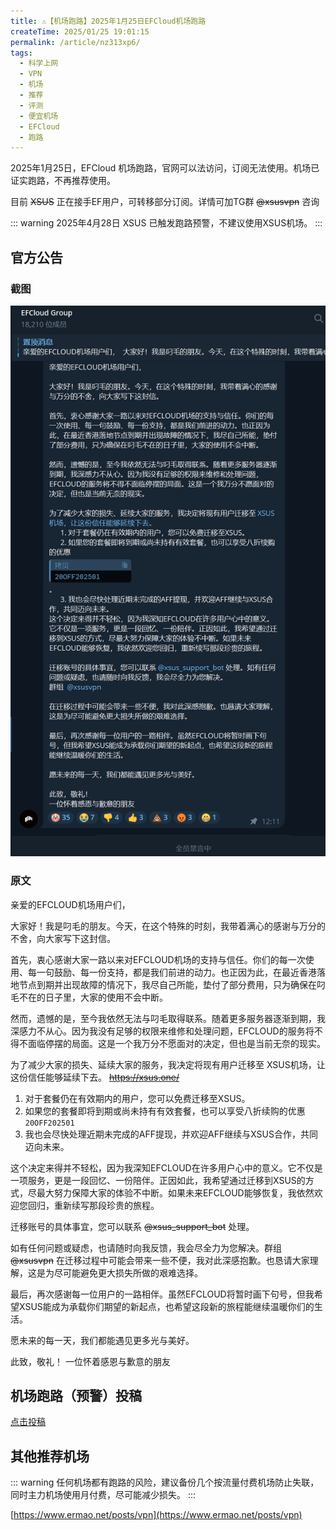 ```yaml
---
title: ⚠️【机场跑路】2025年1月25日EFCloud机场跑路
createTime: 2025/01/25 19:01:15
permalink: /article/nz313xp6/
tags:
  - 科学上网
  - VPN
  - 机场
  - 推荐
  - 评测
  - 便宜机场
  - EFCloud
  - 跑路
---
```


2025年1月25日，EFCloud 机场跑路，官网可以法访问，订阅无法使用。机场已证实跑路，不再推荐使用。

目前 ~~XSUS~~ 正在接手EF用户，可转移部分订阅。详情可加TG群 ~~@xsusvpn~~ 咨询

::: warning
2025年4月28日 XSUS 已触发跑路预警，不建议使用XSUS机场。
:::

<!-- more -->

## 官方公告

### 截图
![EFCloud 机场跑路公告](images/机场跑路EFCloud/image.png)

### 原文

亲爱的EFCLOUD机场用户们，

大家好！我是叼毛的朋友。今天，在这个特殊的时刻，我带着满心的感谢与万分的不舍，向大家写下这封信。

首先，衷心感谢大家一路以来对EFCLOUD机场的支持与信任。你们的每一次使用、每一句鼓励、每一份支持，都是我们前进的动力。也正因为此，在最近香港落地节点到期并出现故障的情况下，我尽自己所能，垫付了部分费用，只为确保在叼毛不在的日子里，大家的使用不会中断。

然而，遗憾的是，至今我依然无法与叼毛取得联系。随着更多服务器逐渐到期，我深感力不从心。因为我没有足够的权限来维修和处理问题，EFCLOUD的服务将不得不面临停摆的局面。这是一个我万分不愿面对的决定，但也是当前无奈的现实。

为了减少大家的损失、延续大家的服务，我决定将现有用户迁移至 XSUS机场，让这份信任能够延续下去。 ~~https://xsus.one/~~

1. 对于套餐仍在有效期内的用户，您可以免费迁移至XSUS。
2. 如果您的套餐即将到期或尚未持有有效套餐，也可以享受八折续购的优惠`20OFF202501`
3. 我也会尽快处理近期未完成的AFF提现，并欢迎AFF继续与XSUS合作，共同迈向未来。

这个决定来得并不轻松，因为我深知EFCLOUD在许多用户心中的意义。它不仅是一项服务，更是一段回忆、一份陪伴。正因如此，我希望通过迁移到XSUS的方式，尽最大努力保障大家的体验不中断。如果未来EFCLOUD能够恢复，我依然欢迎您回归，重新续写那段珍贵的旅程。

迁移账号的具体事宜，您可以联系 ~~@xsus_support_bot~~ 处理。

如有任何问题或疑虑，也请随时向我反馈，我会尽全力为您解决。群组 ~~@xsusvpn~~
在迁移过程中可能会带来一些不便，我对此深感抱歉。也恳请大家理解，这是为尽可能避免更大损失所做的艰难选择。

最后，再次感谢每一位用户的一路相伴。虽然EFCLOUD将暂时画下句号，但我希望XSUS能成为承载你们期望的新起点，也希望这段新的旅程能继续温暖你们的生活。

愿未来的每一天，我们都能遇见更多光与美好。

此致，敬礼！
一位怀着感恩与歉意的朋友

## 机场跑路（预警）投稿

[点击投稿](https://pyjichang.com/scamvpn/)

## 其他推荐机场

::: warning
任何机场都有跑路的风险，建议备份几个按流量付费机场防止失联，同时主力机场使用月付费，尽可能减少损失。
:::

[https://www.ermao.net/posts/vpn](https://www.ermao.net/posts/vpn)